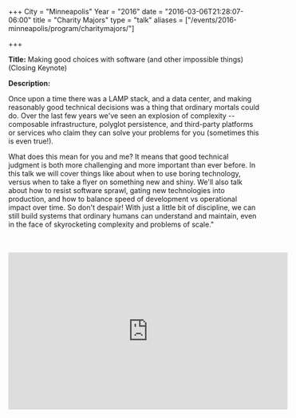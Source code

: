 +++
City = "Minneapolis"
Year = "2016"
date = "2016-03-06T21:28:07-06:00"
title = "Charity Majors"
type = "talk"
aliases = ["/events/2016-minneapolis/program/charitymajors/"]

+++

<div class="span-15  ">
  <div class="span-15  last ">
  <p><strong>Title:</strong>
Making good choices with software (and other impossible things) (Closing Keynote)
</p>

<p><strong>Description:</strong></p>

<p>
Once upon a time there was a LAMP stack, and a data center, and making reasonably good technical decisions was a thing that ordinary mortals could do. Over the last few years we've seen an explosion of complexity -- composable infrastructure, polyglot persistence, and third-party platforms or services who claim they can solve your problems for you (sometimes this is even true!).
</p>
<p>

What does this mean for you and me?  It means that good technical judgment is both more challenging and more important than ever before. In this talk we will cover things like about when to use boring technology, versus when to take a flyer on something new and shiny. We'll also talk about how to resist software sprawl, gating new technologies into production, and how to balance speed of development vs operational impact over time. So don't despair! With just a little bit of discipline, we can still build systems that ordinary humans can understand and maintain, even in the face of skyrocketing complexity and problems of scale."
</p>

<br>
<br>
<iframe width="560" height="315" src="https://www.youtube.com/embed/PF7Uxa9J8vI" frameborder="0" allowfullscreen></iframe>
<br>


  </div>
</div>

